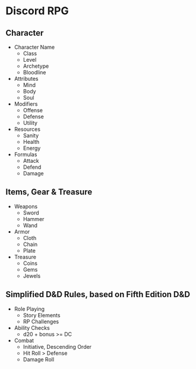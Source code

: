 # Discord RPG


## Character
- Character Name
    - Class
    - Level
    - Archetype
    - Bloodline
- Attributes
    - Mind
    - Body
    - Soul
- Modifiers
    - Offense
    - Defense
    - Utility
- Resources
    - Sanity
    - Health
    - Energy
- Formulas
    - Attack
    - Defend
    - Damage


## Items, Gear & Treasure
- Weapons
    - Sword
    - Hammer
    - Wand
- Armor
    - Cloth
    - Chain
    - Plate
- Treasure
    - Coins
    - Gems
    - Jewels


## Simplified D&D Rules, based on Fifth Edition D&D

- Role Playing
    - Story Elements
    - RP Challenges
- Ability Checks
    - d20 + bonus >= DC
- Combat
    - Initiative, Descending Order
    - Hit Roll > Defense
    - Damage Roll

